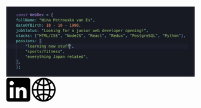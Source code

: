 ![Nina](https://github.com/grakify90/grakify90/blob/master/githubprofile.gif)
[<img align="center" src="https://github.com/grakify90/grakify90/blob/master/linkedin-logo.png" alt="LinkedIn logo">](https://www.linkedin.com/m/in/ninavanes)
[<img align="center" src="https://github.com/grakify90/grakify90/blob/master/www.png" alt="website icon">](https://ninavanes.netlify.app/)

